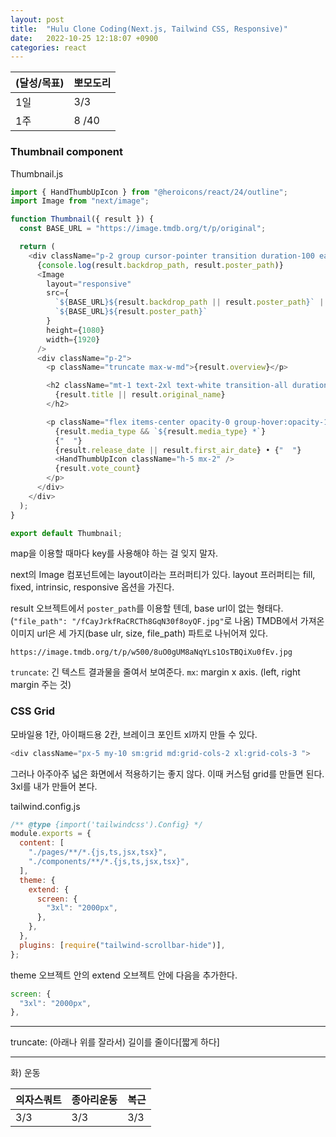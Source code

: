 ```yaml
---
layout: post
title:  "Hulu Clone Coding(Next.js, Tailwind CSS, Responsive)"
date:   2022-10-25 12:18:07 +0900
categories: react
---
```


| (달성/목표) | 뽀모도리  |
|----|-------|
| 1일 | 3/3   |
| 1주 | 8 /40 |



### Thumbnail component


Thumbnail.js
```js
import { HandThumbUpIcon } from "@heroicons/react/24/outline";
import Image from "next/image";

function Thumbnail({ result }) {
  const BASE_URL = "https://image.tmdb.org/t/p/original";

  return (
    <div className="p-2 group cursor-pointer transition duration-100 ease-in transform sm:hover:scale-105 hover:z-50">
      {console.log(result.backdrop_path, result.poster_path)}
      <Image
        layout="responsive"
        src={
          `${BASE_URL}${result.backdrop_path || result.poster_path}` ||
          `${BASE_URL}${result.poster_path}`
        }
        height={1080}
        width={1920}
      />
      <div className="p-2">
        <p className="truncate max-w-md">{result.overview}</p>

        <h2 className="mt-1 text-2xl text-white transition-all duration-100 ease-in-out group-hover:font-bold">
          {result.title || result.original_name}
        </h2>

        <p className="flex items-center opacity-0 group-hover:opacity-100 ">
          {result.media_type && `${result.media_type} *`}
          {"  "}
          {result.release_date || result.first_air_date} • {"  "}
          <HandThumbUpIcon className="h-5 mx-2" />
          {result.vote_count}
        </p>
      </div>
    </div>
  );
}

export default Thumbnail;
```

map을 이용할 때마다 key를 사용해야 하는 걸 잊지 말자.

next의 Image 컴포넌트에는 layout이라는 프러퍼티가 있다. layout 프러퍼티는 fill, fixed, intrinsic, responsive 옵션을 가진다.

result 오브젝트에서 `poster_path`를 이용할 텐데, base url이 없는 형태다.(`"file_path": "/fCayJrkfRaCRCTh8GqN30f8oyQF.jpg"`로 나옴)
TMDB에서 가져온 이미지 url은 세 가지(base ulr, size, file_path) 파트로 나뉘어져 있다.

```
https://image.tmdb.org/t/p/w500/8uO0gUM8aNqYLs1OsTBQiXu0fEv.jpg
```

`truncate`: 긴 텍스트 결과물을 줄여서 보여준다.
`mx`: margin x axis. (left, right margin 주는 것)


### CSS Grid

모바일용 1칸, 아이패드용 2칸, 브레이크 포인트 xl까지 만들 수 있다.

```js
<div className="px-5 my-10 sm:grid md:grid-cols-2 xl:grid-cols-3 ">
```

그러나 아주아주 넓은 화면에서 적용하기는 좋지 않다. 이때 커스텀 grid를 만들면 된다.
3xl를 내가 만들어 본다.

tailwind.config.js
```js
/** @type {import('tailwindcss').Config} */
module.exports = {
  content: [
    "./pages/**/*.{js,ts,jsx,tsx}",
    "./components/**/*.{js,ts,jsx,tsx}",
  ],
  theme: {
    extend: {
      screen: {
        "3xl": "2000px",
      },
    },
  },
  plugins: [require("tailwind-scrollbar-hide")],
};

```

theme 오브젝트 안의 extend 오브젝트 안에 다음을 추가한다.

```js
screen: {
  "3xl": "2000px",
},
```



<hr />
truncate: (아래나 위를 잘라서) 길이를 줄이다[짧게 하다]


<hr />
화) 운동

| 의자스쿼트 | 종아리운동 | 복근|
|---------|-------|-------|
| 3/3 | 3/3 | 3/3 |


